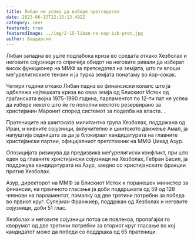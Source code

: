 ```yaml
---
title: Либан не успеа да избере претседател
date: 2023-06-15T12:15:13.492Z
category: свет
featured: true
featuredImage: ../img/2-15-liban-ne-usp-izb-pret.jpg
author: Вардарски
---
```

Либан западна во уште подлабока криза во средата откако Хезболах и неговите сојузници го спречија обидот на неговите ривали да изберат висок функционер на ММФ за претседател на земјата, што ги влоши меѓурелигиските тензии и ја турка земјата понатаму во ќор-сокак.

Четири години откако Либан падна во финансиски колапс што ја одбележа најтешката криза во оваа земја од Блискиот Исток од граѓанската војна 1975-1990 година, парламентот по 12-ти пат не успеа да избере некого што ќе го пополни местото резервирано за христијанин Маронит според системот за поделба на власта. .

Пратениците на шиитската милитантна група Хезболах, поддржана од Иран, и нивните сојузници, вклучително и шиитското движење Амал, ја напуштија седницата за да ја блокираат кандидатурата на главните христијански партии, официјалниот претставник на ММФ Џихад Азур.

Опозицијата ризикува да предизвика меѓурелигиски конфликт, при што еден од главните христијански сојузници на Хезболах, Гебран Басил, ја поддржува кандидатурата на Азур, заедно со христијанските фракции против Хезболах.

Азур, директорот на ММФ за Блискиот Исток и поранешен министер за финансии, на првичното гласање ја доби поддршката од 59 од 128 членови на парламентот, помалку од две третини потребни за победа во првиот круг. Сулејман Франжиер, поддржан од Хезболах и неговите сојузници, доби 51 глас.

Хезболах и неговите сојузници потоа се повлекоа, пропаѓајќи го кворумот од две третини потребни за вториот круг гласање во кој кандидатот може да победи со поддршка од 65 пратеници.